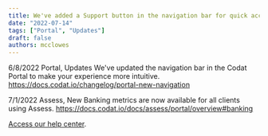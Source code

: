```yaml
---
title: We've added a Support button in the navigation bar for quick access to Codat's support resources
date: "2022-07-14"
tags: ["Portal", "Updates"]
draft: false
authors: mcclowes
---
```


6/8/2022 Portal, Updates We've updated the navigation bar in the Codat Portal to make your experience more intuitive. https://docs.codat.io/changelog/portal-new-navigation

7/1/2022 Assess, New Banking metrics are now available for all clients using Assess. https://docs.codat.io/docs/assess/portal/overview#banking

<!--truncate-->

[Access our help center](https://codat.zendesk.com/hc/en-gb).